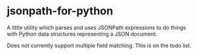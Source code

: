 # jsonpath-for-python
A little utility which parses and uses JSONPath expressions to do things with Python data structures representing a JSON document.

Does not currently support multiple field matching. This is on the todo list.